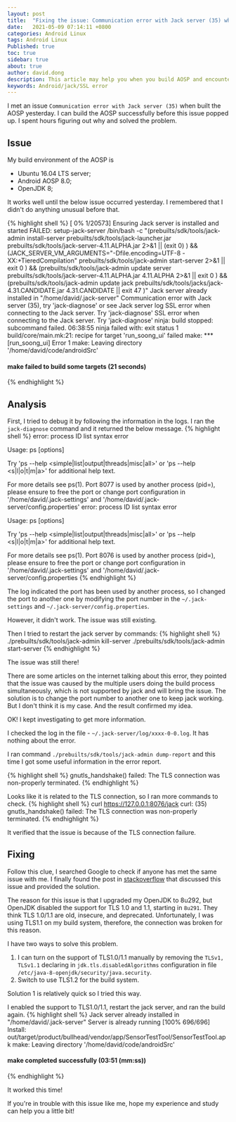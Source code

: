 ```yaml
---
layout: post
title:  "Fixing the issue: Communication error with Jack server (35) when building AOSP"
date:   2021-05-09 07:14:11 +0800
categories: Android Linux
tags: Android Linux
Published: true
toc: true
sidebar: true
about: true
author: david.dong
description: This article may help you when you build AOSP and encounter the jack server issue "SSL error when connecting to the Jack server". 
keywords: Android/jack/SSL error
---
```

I met an issue `Communication error with Jack server (35)` when built the AOSP yesterday. I can build the AOSP successfully before this issue popped up. I spent hours figuring out why and solved the problem.

## Issue 
My build environment of the AOSP is
+ Ubuntu 16.04 LTS server;
+ Android AOSP 8.0;
+ OpenJDK 8;

It works well until the below issue occurred yesterday. I remembered that I didn't do anything unusual before that. 

{% highlight shell %}
[  0% 1/20573] Ensuring Jack server is installed and started
FAILED: setup-jack-server 
/bin/bash -c "(prebuilts/sdk/tools/jack-admin install-server prebuilts/sdk/tools/jack-launcher.jar prebuilts/sdk/tools/jack-server-4.11.ALPHA.jar  2>&1 || (exit 0) ) && (JACK_SERVER_VM_ARGUMENTS=\"-Dfile.encoding=UTF-8 -XX:+TieredCompilation\" prebuilts/sdk/tools/jack-admin start-server 2>&1 || exit 0 ) && (prebuilts/sdk/tools/jack-admin update server prebuilts/sdk/tools/jack-server-4.11.ALPHA.jar 4.11.ALPHA 2>&1 || exit 0 ) && (prebuilts/sdk/tools/jack-admin update jack prebuilts/sdk/tools/jacks/jack-4.31.CANDIDATE.jar 4.31.CANDIDATE || exit 47 )"
Jack server already installed in "/home/david/.jack-server"
Communication error with Jack server (35), try 'jack-diagnose' or see Jack server log
SSL error when connecting to the Jack server. Try 'jack-diagnose'
SSL error when connecting to the Jack server. Try 'jack-diagnose'
ninja: build stopped: subcommand failed.
06:38:55 ninja failed with: exit status 1
build/core/main.mk:21: recipe for target 'run_soong_ui' failed
make: *** [run_soong_ui] Error 1
make: Leaving directory '/home/david/code/androidSrc'

#### make failed to build some targets (21 seconds) ####
{% endhighlight %}

## Analysis
First, I tried to debug it by following the information in the logs. I ran the `jack-diagnose` command and it returned the below message.
{% highlight shell %}
error: process ID list syntax error

Usage:
 ps [options]

 Try 'ps --help <simple|list|output|threads|misc|all>'
  or 'ps --help <s|l|o|t|m|a>'
 for additional help text.

For more details see ps(1).
Port 8077 is used by another process (pid=), please ensure to free the port or change port configuration in '/home/david/.jack-settings' and '/home/david/.jack-server/config.properties'
error: process ID list syntax error

Usage:
 ps [options]

 Try 'ps --help <simple|list|output|threads|misc|all>'
  or 'ps --help <s|l|o|t|m|a>'
 for additional help text.

For more details see ps(1).
Port 8076 is used by another process (pid=), please ensure to free the port or change port configuration in '/home/david/.jack-settings' and '/home/david/.jack-server/config.properties
{% endhighlight %}

The log indicated the port has been used by another process, so I changed the port to another one by modifying the port number in the `~/.jack-settings` and `~/.jack-server/config.properties`. 

However, it didn't work. The issue was still existing.

Then I tried to restart the jack server by commands:
{% highlight shell %}
./prebuilts/sdk/tools/jack-admin kill-server
./prebuilts/sdk/tools/jack-admin start-server
{% endhighlight %}

The issue was still there!

<div class = "post-note info">
  <div class = "header"></div>
  	<div class = "body">
		<p>There are some articles on the internet talking about this error, they pointed that the issue was caused by the <span>multiple users</span> doing the build process simultaneously, which is not supported by jack and will bring the issue. The solution is to change the port number to another one to keep jack working. But I don't think it is my case. And the result confirmed my idea.
		</p>
  	</div>
</div>

OK! I kept investigating to get more information. 

I checked the log in the file - `~/.jack-server/log/xxxx-0-0.log`. It has nothing about the error. 

I ran command `./prebuilts/sdk/tools/jack-admin dump-report` and this time I got some useful information in the error report.

{% highlight shell %}
gnutls_handshake() failed: The TLS connection was non-properly terminated.
{% endhighlight %}

Looks like it is related to the TLS connection, so I ran more commands to check.
{% highlight shell %}
curl https://127.0.0.1:8076/jack
curl: (35) gnutls_handshake() failed: The TLS connection was non-properly terminated.
{% endhighlight %}

It verified that the issue is because of the TLS connection failure. 

## Fixing

Follow this clue, I searched Google to check if anyone has met the same issue with me. I finally found the post in [stackoverflow](https://stackoverflow.com/questions/67330554/is-openjdk-upgrading-to-8u292-break-my-AOSP-build-system) that discussed this issue and provided the solution.

The reason for this issue is that I upgraded my OpenJDK to 8u292, but OpenJDK disabled the support for TLS 1.0 and 1.1, starting in `8u291`. They think TLS 1.0/1.1 are old, insecure, and deprecated. Unfortunately, I was using TLS1.1 on my build system, therefore, the connection was broken for this reason. 

I have two ways to solve this problem. 

1. I can turn on the support of TLS1.0/1.1 manually by removing the `TLSv1, TLSv1.1` declaring in `jdk.tls.disabledAlgorithms` configuration in file `/etc/java-8-openjdk/security/java.security`. 
2. Switch to use TLS1.2 for the build system.

Solution 1 is relatively quick so I tried this way. 

I enabled the support to TLS1.0/1.1, restart the jack server, and ran the build again.
{% highlight shell %}
Jack server already installed in "/home/david/.jack-server"
Server is already running
[100% 696/696] Install: out/target/product/bullhead/vendor/app/SensorTestTool/SensorTestTool.apk
make: Leaving directory '/home/david/code/androidSrc'

#### make completed successfully (03:51 (mm:ss)) ####
{% endhighlight %}

It worked this time! 

If you're in trouble with this issue like me, hope my experience and study can help you a little bit!